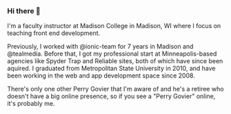 ### Hi there 👋

I'm a faculty instructor at Madison College in Madison, WI where I focus on teaching front end development. 

Previously, I worked with @ionic-team for 7 years in Madison and @tealmedia. Before that, I got my professional start at Minneapolis-based agencies like Spyder Trap and Reliable sites, both of which have since been aquired. I graduated from Metropolitan State University in 2010, and have been working in the web and app development space since 2008. 

There's only one other Perry Govier that I'm aware of and he's a retiree who doesn't have a big online presence, so if you see a "Perry Govier" online, it's probably me. 
